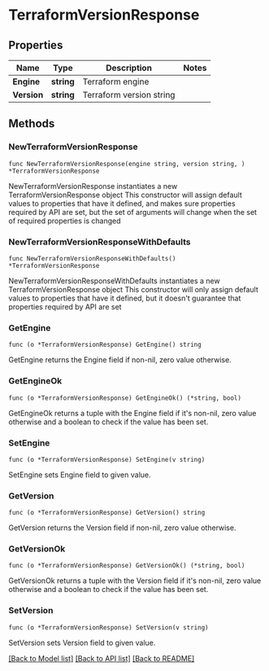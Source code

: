 # TerraformVersionResponse

## Properties

Name | Type | Description | Notes
------------ | ------------- | ------------- | -------------
**Engine** | **string** | Terraform engine | 
**Version** | **string** | Terraform version string | 

## Methods

### NewTerraformVersionResponse

`func NewTerraformVersionResponse(engine string, version string, ) *TerraformVersionResponse`

NewTerraformVersionResponse instantiates a new TerraformVersionResponse object
This constructor will assign default values to properties that have it defined,
and makes sure properties required by API are set, but the set of arguments
will change when the set of required properties is changed

### NewTerraformVersionResponseWithDefaults

`func NewTerraformVersionResponseWithDefaults() *TerraformVersionResponse`

NewTerraformVersionResponseWithDefaults instantiates a new TerraformVersionResponse object
This constructor will only assign default values to properties that have it defined,
but it doesn't guarantee that properties required by API are set

### GetEngine

`func (o *TerraformVersionResponse) GetEngine() string`

GetEngine returns the Engine field if non-nil, zero value otherwise.

### GetEngineOk

`func (o *TerraformVersionResponse) GetEngineOk() (*string, bool)`

GetEngineOk returns a tuple with the Engine field if it's non-nil, zero value otherwise
and a boolean to check if the value has been set.

### SetEngine

`func (o *TerraformVersionResponse) SetEngine(v string)`

SetEngine sets Engine field to given value.


### GetVersion

`func (o *TerraformVersionResponse) GetVersion() string`

GetVersion returns the Version field if non-nil, zero value otherwise.

### GetVersionOk

`func (o *TerraformVersionResponse) GetVersionOk() (*string, bool)`

GetVersionOk returns a tuple with the Version field if it's non-nil, zero value otherwise
and a boolean to check if the value has been set.

### SetVersion

`func (o *TerraformVersionResponse) SetVersion(v string)`

SetVersion sets Version field to given value.



[[Back to Model list]](../README.md#documentation-for-models) [[Back to API list]](../README.md#documentation-for-api-endpoints) [[Back to README]](../README.md)


